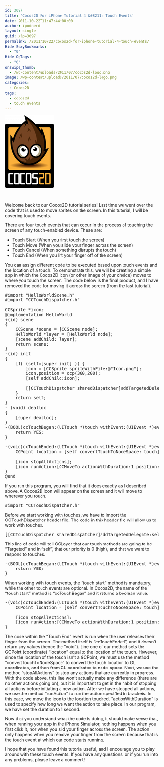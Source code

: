 ```yaml
---
id: 3097
title: 'Cocos2D For iPhone Tutorial 4 &#8211; Touch Events'
date: 2011-10-22T11:47:44+00:00
author: Ipodnerd
layout: single
guid: /?p=3097
permalink: /2011/10/22/cocos2d-for-iphone-tutorial-4-touch-events/
Hide SexyBookmarks:
  - "0"
Hide OgTags:
  - "0"
onswipe_thumb:
  - /wp-content/uploads/2011/07/cocos2d-logo.png
image: /wp-content/uploads/2011/07/cocos2d-logo.png
categories:
  - Cocos2D
tags:
  - cocos2d
  - touch events
---
```

[<img class="aligncenter size-full wp-image-1965" title="cocos2d logo" src="/wp-content/uploads/2011/07/cocos2d-logo.png" alt="" width="160" height="237" />](/wp-content/uploads/2011/07/cocos2d-logo.png)

&nbsp;

Welcome back to our Cocos2D tutorial series! Last time we went over the code that is used to move sprites on the screen. In this tutorial, I will be covering touch events.

There are four touch events that can occur in the process of touching the screen of any touch-enabled device. These are:

  * Touch Start (When you first touch the screen)
  * Touch Move (When you slide your finger across the screen)
  * Touch Cancel (When something disrupts the touch)
  * Touch End (When you lift your finger off of the screen)

<div>
  You can assign different code to be executed based upon touch events and the location of a touch. To demonstrate this, we will be creating a simple app in which the Cocos2D icon (or other image of your choice) moves to where you touch the screen. The code below is the final product, and I have removed the code for moving it across the screen (from the last tutorial).
</div>

<pre class="prettyprint linenumstrigger linenums lang-C">#import "HelloWorldScene.h"
#import "CCTouchDispatcher.h"

CCSprite *icon;
@implementation HelloWorld
+(id) scene
{
	CCScene *scene = [CCScene node];
	HelloWorld *layer = [HelloWorld node];
	[scene addChild: layer];
	return scene;
}
-(id) init
{
	if( (self=[super init] )) {
		icon = [CCSprite spriteWithFile:@"Icon.png"];
		icon.position = ccp(300,200);
		[self addChild:icon];

		[[CCTouchDispatcher sharedDispatcher]addTargetedDelegate:self priority:0 swallowsTouches:YES];
	}
	return self;
}
- (void) dealloc
{
	[super dealloc];
}
-(BOOL)ccTouchBegan:(UITouch *)touch withEvent:(UIEvent *)event{
	return YES;
}

-(void)ccTouchEnded:(UITouch *)touch withEvent:(UIEvent *)event{
	CGPoint location = [self convertTouchToNodeSpace: touch];

	[icon stopAllActions];
	[icon runAction:[CCMoveTo actionWithDuration:1 position:location]];
}
@end</pre>

If you run this program, you will find that it does exactly as I described above. A Cocos2D icon will appear on the screen and it will move to wherever you touch.

<pre class="prettyprint linenumstrigger linenums:2 lang-C">#import "CCTouchDispatcher.h"</pre>

Before we start working with touches, we have to import the CCTouchDispatcher header file. The code in this header file will allow us to work with touches.

<pre class="prettyprint linenumstrigger linenums:20 lang-C">[[CCTouchDispatcher sharedDispatcher]addTargetedDelegate:self priority:0 swallowsTouches:YES];</pre>

This line of code will tell CCLayer that our touch methods are going to be &#8220;Targeted&#8221; and in &#8220;self&#8221;, that our priority is 0 (high), and that we want to respond to touches.

<pre class="prettyprint linenumstrigger linenums:28 lang-C">-(BOOL)ccTouchBegan:(UITouch *)touch withEvent:(UIEvent *)event{
	return YES;
}</pre>

When working with touch events, the &#8220;touch start&#8221; method is mandatory, while the other touch events are optional. In Cocos2D, the name of the &#8220;touch start&#8221; method is &#8220;ccTouchBegan&#8221; and it returns a boolean value.

<pre class="prettyprint linenumstrigger linenums:32 lang-C">-(void)ccTouchEnded:(UITouch *)touch withEvent:(UIEvent *)event{
	CGPoint location = [self convertTouchToNodeSpace: touch];

	[icon stopAllActions];
	[icon runAction:[CCMoveTo actionWithDuration:1 position:location]];
}</pre>

The code within the &#8220;Touch End&#8221; event is run when the user releases their finger from the screen. The method itself is &#8220;ccTouchEnded&#8221;, and it doesn&#8217;t return any values (hence the &#8220;void&#8221;). Line one of our method sets the GCPoint (coordinate) &#8220;location&#8221; equal to the location of the touch. However, since the location of the touch isn&#8217;t a GCPoint, we must use the method &#8220;convertTouchToNodeSpace&#8221; to convert the touch location to GL coordinates, and then from GL coordinates to node-space. Next, we use the method &#8220;stopAllActions&#8221; to stop any actions that are currently in progress. With the code above, this line won&#8217;t actually make any difference (there are no other actions going on), but it is important to get in the habit of stopping all actions before initiating a new action. After we have stopped all actions, we use the method &#8220;runAction&#8221; to run the action specified in brackets. In this case, we move the icon to the location touched. &#8220;actionWithDuration&#8221; is used to specify how long we want the action to take place. In our program, we have set the duration to 1 second.

Now that you understand what the code is doing, it should make sense that, when running your app in the iPhone Simulator, nothing happens when you first click it, nor when you slid your finger across the screen. The action only happens when you remove your finger from the screen because that is the touch event at which our code starts running.

I hope that you have found this tutorial useful, and I encourage you to play around with these touch events. If you have any questions, or if you run into any problems, please leave a comment!
